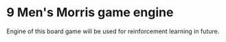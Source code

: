 9 Men's Morris game engine
==========================

Engine of this board game will be used for reinforcement learning in future.
